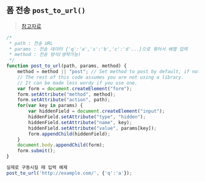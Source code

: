 ## 폼 전송 `post_to_url()`
> [참고자료](https://www.gldigital.co.kr/javascript/%EC%9E%90%EB%B0%94%EC%8A%A4%ED%81%AC%EB%A6%BD%ED%8A%B8-post-%ED%8F%BC%EC%A0%84%EC%86%A1)


```javascript
/*
 * path : 전송 URL
 * params : 전송 데이터 {'q':'a','s':'b','c':'d'...}으로 묶어서 배열 입력
 * method : 전송 방식(생략가능)
 */
function post_to_url(path, params, method) {
    method = method || "post"; // Set method to post by default, if not specified.
    // The rest of this code assumes you are not using a library.
    // It can be made less wordy if you use one.
    var form = document.createElement("form");
    form.setAttribute("method", method);
    form.setAttribute("action", path);
    for(var key in params) {
        var hiddenField = document.createElement("input");
        hiddenField.setAttribute("type", "hidden");
        hiddenField.setAttribute("name", key);
        hiddenField.setAttribute("value", params[key]);
        form.appendChild(hiddenField);
    }
    document.body.appendChild(form);
    form.submit();
}

실제로 구동시킬 때 입력 예제
post_to_url('http://example.com/', {'q':'a'});
```
